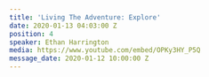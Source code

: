 ```yaml
---
title: 'Living The Adventure: Explore'
date: 2020-01-13 04:03:00 Z
position: 4
speaker: Ethan Harrington
media: https://www.youtube.com/embed/OPKy3HY_P5Q
message_date: 2020-01-12 10:00:00 Z
---
```


